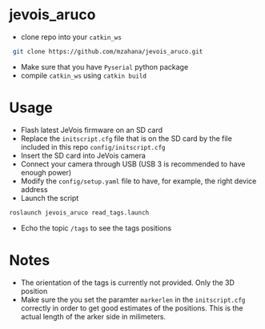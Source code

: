 # jevois_aruco
* clone repo into your ```catkin_ws```
```bash
 git clone https://github.com/mzahana/jevois_aruco.git
 ```
 * Make sure that you have ```Pyserial``` python package
 * compile ```catkin_ws``` using ```catkin build```
 
 # Usage
 * Flash latest JeVois firmware on an SD card
 * Replace the ```initscript.cfg``` file that is on the SD card by the file included in this repo ```config/initscript.cfg```
 * Insert the SD card into JeVois camera
 * Connect your camera through USB (USB 3 is recommended to have enough power)
 * Modify the ```config/setup.yaml``` file to have, for example, the right device address
 * Launch the script
 ```bash
 roslaunch jevois_aruco read_tags.launch
 ```
 * Echo the topic ```/tags``` to see the tags positions
 
 # Notes
 * The orientation of the tags is currently not provided. Only the 3D position
 * Make sure the you set the paramter ```markerlen``` in the ```initscript.cfg``` correctly in order to get good estimates of the positions. This is the actual length of the arker side in milimeters.
